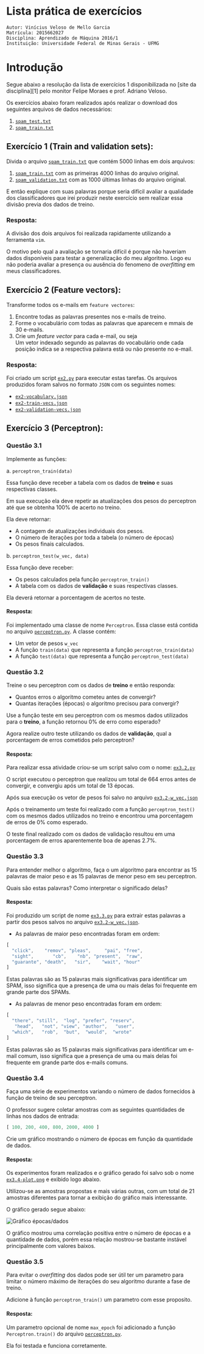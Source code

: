 
# Lista prática de exercícios

```
Autor: Vinícius Veloso de Mello Garcia
Matrícula: 2015662027
Disciplina: Aprendizado de Máquina 2016/1
Instituição: Universidade Federal de Minas Gerais - UFMG
```

# Introdução

Segue abaixo a resolução da lista de exercícios 1 disponibilizada no
[site da disciplina][1] pelo monitor Felipe Moraes e prof. Adriano Veloso.

Os exercícios abaixo foram realizados após realizar o download dos seguintes
arquivos de dados necessários:

1. [`spam_test.txt`][test]
2. [`spam_train.txt`][train]

[test]: spam_test.txt
[train]: spam_train.txt
[valid]: spam_validation.txt

## Exercício 1 (Train and validation sets):

Divida o arquivo [`spam_train.txt`][train]
que contém 5000 linhas em dois arquivos:

1. [`spam_train.txt`][train] com as primeiras 4000 linhas do arquivo original.
2. [`spam_validation.txt`][valid] com as 1000 últimas linhas do arquivo original.

E então explique com suas palavras porque seria difícil avaliar a qualidade
dos classificadores que irei produzir neste exercício sem realizar essa
divisão previa dos dados de treino.

### Resposta:

A divisão dos dois arquivos foi realizada rapidamente utilizando a ferramenta `vim`.

O motivo pelo qual a avaliação se tornaria difícil é porque não haveriam dados disponíveis
para testar a generalização do meu algoritmo. Logo eu não poderia avaliar a presença ou
ausência do fenomeno de _overfitting_ em meus classificadores.

## Exercício 2 (Feature vectors):

Transforme todos os e-mails em `feature vectores`:

1. Encontre todas as palavras presentes nos e-mails de treino.
2. Forme o vocabulário com todas as palavras que aparecem e mmais de 30 e-mails.
3. Crie um _feature vector_ para cada e-mail, ou seja  
   Um vetor indexado segundo as palavras do vocabulário onde cada posição indica
   se a respectiva palavra está ou não presente no e-mail.

### Resposta:

Foi criado um script [`ex2.py`](ex2.py) para executar estas tarefas. Os arquivos produzidos
foram salvos no formato `JSON` com os seguintes nomes:

- [`ex2-vocabulary.json`](ex2-vocabulary.json)
- [`ex2-train-vecs.json`](ex2-train-vecs.json)
- [`ex2-validation-vecs.json`](ex2-validation-vecs.json)

## Exercício 3 (Perceptron):

### Questão 3.1

Implemente as funções:

a. `perceptron_train(data)`

Essa função deve receber a tabela com os dados de
**treino** e suas respectivas classes.

Em sua execução ela deve repetir as atualizações dos pesos do
perceptron até que se obtenha 100% de acerto no treino.

Ela deve retornar:

- A contagem de atualizações individuais dos pesos.
- O número de iterações por toda a tabela (o número de épocas)
- Os pesos finais calculados.

b. `perceptron_test(w_vec, data)`

Essa função deve receber:

- Os pesos calculados pela função `perceptron_train()`
- A tabela com os dados de **validação** e suas respectivas classes.

Ela deverá retornar a porcentagem de acertos no teste.

#### Resposta:

Foi implementado uma classe de nome `Perceptron`. Essa classe está contida
no arquivo [`perceptron.py`](perceptron.py). A classe contém:

- Um vetor de pesos `w_vec`
- A função `train(data)` que representa a função `perceptron_train(data)`
- A função `test(data)` que representa a função `perceptron_test(data)`

### Questão 3.2

Treine o seu perceptron com os dados de **treino** e então
responda:

- Quantos erros o algoritmo cometeu antes de convergir?
- Quantas iterações (épocas) o algoritmo precisou para convergir?

Use a função teste em seu perceptron com os mesmos dados utilizados para
o **treino**, a função retornou 0% de erro como esperado?

Agora realize outro teste utilizando os dados de **validação**, qual a
porcentagem de erros cometidos pelo perceptron?

#### Resposta:

Para realizar essa atividade criou-se um script salvo com o nome: [`ex3.2.py`](ex3.2.py)

O script executou o perceptron que realizou um total de 664 erros
antes de convergir, e convergiu após um total de 13 épocas.

Após sua execução os vetor de pesos foi salvo no arquivo
[`ex3.2-w_vec.json`](ex3.2-w_vec.json)

Após o treinamento um teste foi realizado com a função `perceptron_test()`
com os mesmos dados utilizados no treino e encontrou uma porcentagem de
erros de 0% como esperado.

O teste final realizado com os dados de validação resultou em uma porcentagem
de erros aparentemente boa de apenas 2.7%.

### Questão 3.3

Para entender melhor o algoritmo, faça o um algoritmo para encontrar
as 15 palavras de maior peso e as 15 palavras de menor peso em seu perceptron.

Quais são estas palavras? Como interpretar o significado delas?

#### Resposta:

Foi produzido um script de nome [`ex3.3.py`](ex3.3.py) para extrair
estas palavras a partir dos pesos salvos no arquivo
[`ex3.2-w_vec.json`](ex3.2-w_vec.json).

- As palavras de maior peso encontradas foram em ordem:

```javascript
[
  "click",    "remov", "pleas",     "pai", "free",
  "sight",       "cb",    "nb", "present",  "raw",
  "guarante", "death",   "sir",    "wait", "hour"
]
```

Estas palavras são as 15 palavras mais significativas
para identificar um SPAM, isso significa que a presença
de uma ou mais delas foi frequente em grande parte dos SPAMs.

- As palavras de menor peso encontradas foram em ordem:

```javascript
[
  "there", "still",  "log", "prefer", "reserv",
   "head",   "not", "view", "author",   "user",
  "which",   "rob",  "but",  "would",  "wrote"
]
```

Estas palavras são as 15 palavras mais significativas
para identificar um e-mail comum, isso significa que a
presença de uma ou mais delas foi frequente em grande
parte dos e-mails comuns.

### Questão 3.4

Faça uma série de experimentos variando o número de dados
fornecidos à função de treino de seu perceptron.

O professor sugere coletar amostras com
as seguintes quantidades de linhas nos dados de entrada:

```javascript
[ 100, 200, 400, 800, 2000, 4000 ]
```

Crie um gráfico mostrando o número de épocas em função
da quantidade de dados.

#### Resposta:

Os experimentos foram realizados e o gráfico gerado
foi salvo sob o nome [`ex3.4-plot.png`](ex3.4-plot.png)
e exibido logo abaixo.

Utilizou-se as amostras propostas e mais várias outras,
com um total de 21 amostras diferentes para tornar a exibição
do gráfico mais interessante.

O gráfico gerado segue abaixo:

![Gráfico épocas/dados](ex3.4-plot.png)

O gráfico mostrou uma correlação positiva entre o número
de épocas e a quantidade de dados, porém essa relação mostrou-se
bastante instável principalmente com valores baixos.

### Questão 3.5

Para evitar o _overfitting_ dos dados pode ser útil
ter um parametro para limitar o número máximo de iterações
do seu algoritmo durante a fase de treino.

Adicione à função `perceptron_train()` um parametro com esse
proposito.

#### Resposta:

Um parametro opcional de nome `max_epoch` foi adicionado
a função `Perceptron.train()` do arquivo [`perceptron.py`](perceptron.py).

Ela foi testada e funciona corretamente.

















